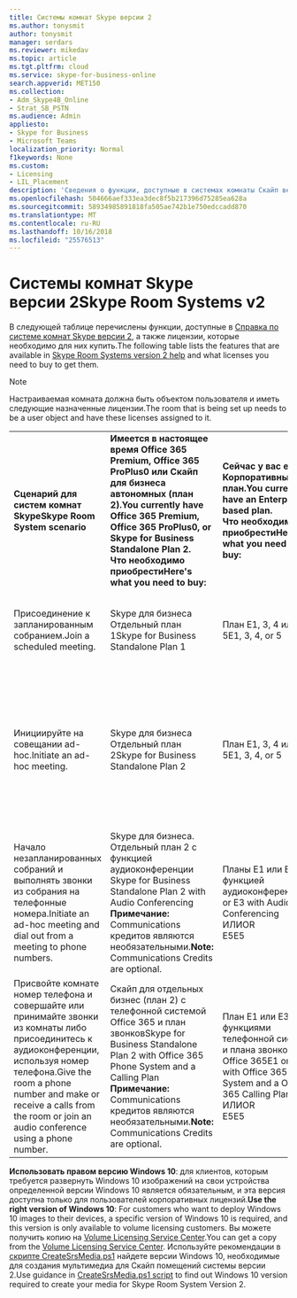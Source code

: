```yaml
---
title: Системы комнат Skype версии 2
ms.author: tonysmit
author: tonysmit
manager: serdars
ms.reviewer: mikedav
ms.topic: article
ms.tgt.pltfrm: cloud
ms.service: skype-for-business-online
search.appverid: MET150
ms.collection:
- Adm_Skype4B_Online
- Strat_SB_PSTN
ms.audience: Admin
appliesto:
- Skype for Business
- Microsoft Teams
localization_priority: Normal
f1keywords: None
ms.custom:
- Licensing
- LIL_Placement
description: 'Сведения о функции, доступные в системах комнаты Скайп версии 2. '
ms.openlocfilehash: 504666aef333ea3dec8f5b217396d75285ea628a
ms.sourcegitcommit: 58934985891818fa505ae742b1e750edccadd870
ms.translationtype: MT
ms.contentlocale: ru-RU
ms.lasthandoff: 10/16/2018
ms.locfileid: "25576513"
---
```

# <a name="skype-room-systems-v2"></a><span data-ttu-id="5cb88-103">Системы комнат Skype версии 2</span><span class="sxs-lookup"><span data-stu-id="5cb88-103">Skype Room Systems v2</span></span>
<span data-ttu-id="5cb88-104"><a name="bkmk_srs"> </a></span><span class="sxs-lookup"><span data-stu-id="5cb88-104"></span></span>

<span data-ttu-id="5cb88-105">В следующей таблице перечислены функции, доступные в [Справка по системе комнат Skype версии 2](https://support.office.com/article/e667f40e-5aab-40c1-bd68-611fe0002ba2), а также лицензии, которые необходимо для них купить.</span><span class="sxs-lookup"><span data-stu-id="5cb88-105">The following table lists the features that are available in [Skype Room Systems version 2 help](https://support.office.com/article/e667f40e-5aab-40c1-bd68-611fe0002ba2) and what licenses you need to buy to get them.</span></span>
  
> [!NOTE]
> <span data-ttu-id="5cb88-106">Настраиваемая комната должна быть объектом пользователя и иметь следующие назначенные лицензии.</span><span class="sxs-lookup"><span data-stu-id="5cb88-106">The room that is being set up needs to be a user object and have these licenses assigned to it.</span></span> 
  
|||||
|:-----|:-----|:-----|:-----|
|<span data-ttu-id="5cb88-107">**Сценарий для систем комнат Skype**</span><span class="sxs-lookup"><span data-stu-id="5cb88-107">**Skype Room System scenario**</span></span> <br/> |<span data-ttu-id="5cb88-108">**Имеется в настоящее время Office 365 Premium, Office 365 ProPlus0 или Скайп для бизнеса автономных (план 2).**</span><span class="sxs-lookup"><span data-stu-id="5cb88-108">**You currently have Office 365 Premium, Office 365 ProPlus0, or Skype for Business Standalone Plan 2.**</span></span> <br/> <span data-ttu-id="5cb88-109">**Что необходимо приобрести**</span><span class="sxs-lookup"><span data-stu-id="5cb88-109">**Here's what you need to buy:**</span></span> <br/> |<span data-ttu-id="5cb88-110">**Сейчас у вас есть Корпоративный план.**</span><span class="sxs-lookup"><span data-stu-id="5cb88-110">**You currently have an Enterprise-based plan.**</span></span> <br/> <span data-ttu-id="5cb88-111">**Что необходимо приобрести**</span><span class="sxs-lookup"><span data-stu-id="5cb88-111">**Here's what you need to buy:**</span></span> <br/> |<span data-ttu-id="5cb88-112">**У вас есть Skype для бизнеса Server 2015 (локальный или гибридный).**</span><span class="sxs-lookup"><span data-stu-id="5cb88-112">**You have Skype for Business Server 2015 (on-premises or hybrid).**</span></span> <br/> <span data-ttu-id="5cb88-113">**Что необходимо приобрести**</span><span class="sxs-lookup"><span data-stu-id="5cb88-113">**Here's what you need to buy:**</span></span> <br/> |
|<span data-ttu-id="5cb88-114">Присоединение к запланированным собранием.</span><span class="sxs-lookup"><span data-stu-id="5cb88-114">Join a scheduled meeting.</span></span>  <br/> |<span data-ttu-id="5cb88-115">Skype для бизнеса Отдельный план 1</span><span class="sxs-lookup"><span data-stu-id="5cb88-115">Skype for Business Standalone Plan 1</span></span>  <br/> |<span data-ttu-id="5cb88-116">План E1, 3, 4 или 5</span><span class="sxs-lookup"><span data-stu-id="5cb88-116">E1, 3, 4, or 5</span></span>  <br/> |<span data-ttu-id="5cb88-117">Клиентская лицензия Server Standard для Skype для бизнеса</span><span class="sxs-lookup"><span data-stu-id="5cb88-117">Skype for Business Server Standard CAL</span></span>  <br/> |
|<span data-ttu-id="5cb88-118">Инициируйте на совещании ad-hoc.</span><span class="sxs-lookup"><span data-stu-id="5cb88-118">Initiate an ad-hoc meeting.</span></span>  <br/> |<span data-ttu-id="5cb88-119">Skype для бизнеса Отдельный план 2</span><span class="sxs-lookup"><span data-stu-id="5cb88-119">Skype for Business Standalone Plan 2</span></span>  <br/> |<span data-ttu-id="5cb88-120">План E1, 3, 4 или 5</span><span class="sxs-lookup"><span data-stu-id="5cb88-120">E1, 3, 4, or 5</span></span>  <br/> |<span data-ttu-id="5cb88-121">Клиентская лицензия Server Standard для Skype для бизнеса</span><span class="sxs-lookup"><span data-stu-id="5cb88-121">Skype for Business Server Standard CAL</span></span>  <br/> <span data-ttu-id="5cb88-122">Клиентская лицензия Server Enterprise для Skype для бизнеса</span><span class="sxs-lookup"><span data-stu-id="5cb88-122">Skype for Business Server Enterprise CAL</span></span>  <br/> |
|<span data-ttu-id="5cb88-123">Начало незапланированных собраний и выполнять звонки из собрания на телефонные номера.</span><span class="sxs-lookup"><span data-stu-id="5cb88-123">Initiate an ad-hoc meeting and dial out from a meeting to phone numbers.</span></span>  <br/> |<span data-ttu-id="5cb88-124">Skype для бизнеса. Отдельный план 2 с функцией аудиоконференции  </span><span class="sxs-lookup"><span data-stu-id="5cb88-124">Skype for Business Standalone Plan 2 with Audio Conferencing</span></span>  <br/> <span data-ttu-id="5cb88-125">**Примечание:** Communications кредитов являются необязательными.</span><span class="sxs-lookup"><span data-stu-id="5cb88-125">**Note:** Communications Credits are optional.</span></span>           |<span data-ttu-id="5cb88-126">Планы E1 или E3 с функцией аудиоконференции</span><span class="sxs-lookup"><span data-stu-id="5cb88-126">E1 or E3 with Audio Conferencing</span></span>  <br/> <span data-ttu-id="5cb88-127">ИЛИ</span><span class="sxs-lookup"><span data-stu-id="5cb88-127">OR</span></span>  <br/> <span data-ttu-id="5cb88-128">E5</span><span class="sxs-lookup"><span data-stu-id="5cb88-128">E5</span></span>  <br/> |<span data-ttu-id="5cb88-129">Skype для бизнеса Клиентская лицензия Standard</span><span class="sxs-lookup"><span data-stu-id="5cb88-129">Skype for Business Standard CAL</span></span>  <br/> <span data-ttu-id="5cb88-130">Клиентская лицензия Server Enterprise для Skype для бизнеса</span><span class="sxs-lookup"><span data-stu-id="5cb88-130">Skype for Business Server Enterprise CAL</span></span>  <br/> |
|<span data-ttu-id="5cb88-131">Присвойте комнате номер телефона и совершайте или принимайте звонки из комнаты либо присоединитесь к аудиоконференции, используя номер телефона.</span><span class="sxs-lookup"><span data-stu-id="5cb88-131">Give the room a phone number and make or receive a calls from the room or join an audio conference using a phone number.</span></span>  <br/> |<span data-ttu-id="5cb88-132">Скайп для отдельных бизнес (план 2) с телефонной системой Office 365 и план звонков</span><span class="sxs-lookup"><span data-stu-id="5cb88-132">Skype for Business Standalone Plan 2 with Office 365 Phone System and a Calling Plan</span></span>  <br/> <span data-ttu-id="5cb88-133">**Примечание:** Communications кредитов являются необязательными.</span><span class="sxs-lookup"><span data-stu-id="5cb88-133">**Note:** Communications Credits are optional.</span></span>           |<span data-ttu-id="5cb88-134">План E1 или E3 с функциями телефонной системы и плана звонков в Office 365</span><span class="sxs-lookup"><span data-stu-id="5cb88-134">E1 or E3 with Office 365 Phone System and a Office 365 Calling Plan</span></span>  <br/> <span data-ttu-id="5cb88-135">ИЛИ</span><span class="sxs-lookup"><span data-stu-id="5cb88-135">OR</span></span>  <br/> <span data-ttu-id="5cb88-136">E5</span><span class="sxs-lookup"><span data-stu-id="5cb88-136">E5</span></span>  <br/> |<span data-ttu-id="5cb88-137">Клиентская лицензия Server Standard для Skype для бизнеса</span><span class="sxs-lookup"><span data-stu-id="5cb88-137">Skype for Business Server Standard CAL</span></span>  <br/> <span data-ttu-id="5cb88-138">Skype для бизнеса Клиентская лицензия Server Plus</span><span class="sxs-lookup"><span data-stu-id="5cb88-138">Skype for Business Server Plus CAL</span></span>  <br/> |
   
 <span data-ttu-id="5cb88-139">**Использовать правом версию Windows 10**: для клиентов, которым требуется развернуть Windows 10 изображений на свои устройства определенной версии Windows 10 является обязательным, и эта версия доступна только для пользователей корпоративных лицензий.</span><span class="sxs-lookup"><span data-stu-id="5cb88-139">**Use the right version of Windows 10**: For customers who want to deploy Windows 10 images to their devices, a specific version of Windows 10 is required, and this version is only available to volume licensing customers.</span></span>  <span data-ttu-id="5cb88-140">Вы можете получить копию на [Volume Licensing Service Center](https://www.microsoft.com/Licensing/servicecenter/).</span><span class="sxs-lookup"><span data-stu-id="5cb88-140">You can get a copy from the [Volume Licensing Service Center](https://www.microsoft.com/Licensing/servicecenter/).</span></span> <span data-ttu-id="5cb88-141">Используйте рекомендации в [скрипте CreateSrsMedia.ps1](https://go.microsoft.com/fwlink/?linkid=867842) найдете версии Windows 10, необходимые для создания мультимедиа для Скайп помещений системы версии 2.</span><span class="sxs-lookup"><span data-stu-id="5cb88-141">Use guidance in [CreateSrsMedia.ps1 script](https://go.microsoft.com/fwlink/?linkid=867842) to find out Windows 10 version required to create your media for Skype Room System Version 2.</span></span>   
